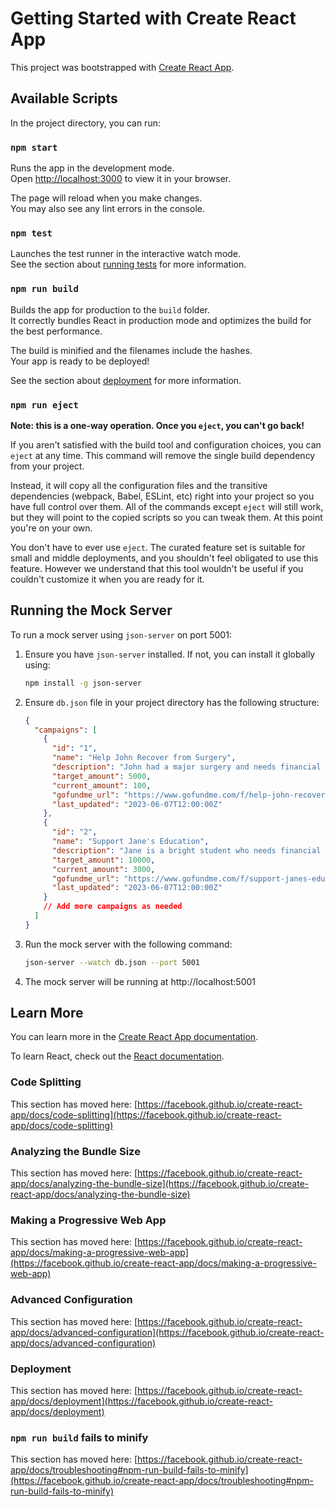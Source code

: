 # Getting Started with Create React App

This project was bootstrapped with [Create React App](https://github.com/facebook/create-react-app).

## Available Scripts

In the project directory, you can run:

### `npm start`

Runs the app in the development mode.\
Open [http://localhost:3000](http://localhost:3000) to view it in your browser.

The page will reload when you make changes.\
You may also see any lint errors in the console.

### `npm test`

Launches the test runner in the interactive watch mode.\
See the section about [running tests](https://facebook.github.io/create-react-app/docs/running-tests) for more information.

### `npm run build`

Builds the app for production to the `build` folder.\
It correctly bundles React in production mode and optimizes the build for the best performance.

The build is minified and the filenames include the hashes.\
Your app is ready to be deployed!

See the section about [deployment](https://facebook.github.io/create-react-app/docs/deployment) for more information.

### `npm run eject`

**Note: this is a one-way operation. Once you `eject`, you can't go back!**

If you aren't satisfied with the build tool and configuration choices, you can `eject` at any time. This command will remove the single build dependency from your project.

Instead, it will copy all the configuration files and the transitive dependencies (webpack, Babel, ESLint, etc) right into your project so you have full control over them. All of the commands except `eject` will still work, but they will point to the copied scripts so you can tweak them. At this point you're on your own.

You don't have to ever use `eject`. The curated feature set is suitable for small and middle deployments, and you shouldn't feel obligated to use this feature. However we understand that this tool wouldn't be useful if you couldn't customize it when you are ready for it.

## Running the Mock Server

To run a mock server using `json-server` on port 5001:

1. Ensure you have `json-server` installed. If not, you can install it globally using:
   ```bash
   npm install -g json-server
   ```
2. Ensure `db.json` file in your project directory has the following structure:

   ```json
   {
     "campaigns": [
       {
         "id": "1",
         "name": "Help John Recover from Surgery",
         "description": "John had a major surgery and needs financial support for recovery. Please help!",
         "target_amount": 5000,
         "current_amount": 100,
         "gofundme_url": "https://www.gofundme.com/f/help-john-recover-from-surgery",
         "last_updated": "2023-06-07T12:00:00Z"
       },
       {
         "id": "2",
         "name": "Support Jane's Education",
         "description": "Jane is a bright student who needs financial help to continue her education.",
         "target_amount": 10000,
         "current_amount": 3000,
         "gofundme_url": "https://www.gofundme.com/f/support-janes-education",
         "last_updated": "2023-06-07T12:00:00Z"
       }
       // Add more campaigns as needed
     ]
   }
   ```
3. Run the mock server with the following command:

   ```bash
   json-server --watch db.json --port 5001
   ```
4. The mock server will be running at http://localhost:5001


## Learn More

You can learn more in the [Create React App documentation](https://facebook.github.io/create-react-app/docs/getting-started).

To learn React, check out the [React documentation](https://reactjs.org/).

### Code Splitting

This section has moved here: [https://facebook.github.io/create-react-app/docs/code-splitting](https://facebook.github.io/create-react-app/docs/code-splitting)

### Analyzing the Bundle Size

This section has moved here: [https://facebook.github.io/create-react-app/docs/analyzing-the-bundle-size](https://facebook.github.io/create-react-app/docs/analyzing-the-bundle-size)

### Making a Progressive Web App

This section has moved here: [https://facebook.github.io/create-react-app/docs/making-a-progressive-web-app](https://facebook.github.io/create-react-app/docs/making-a-progressive-web-app)

### Advanced Configuration

This section has moved here: [https://facebook.github.io/create-react-app/docs/advanced-configuration](https://facebook.github.io/create-react-app/docs/advanced-configuration)

### Deployment

This section has moved here: [https://facebook.github.io/create-react-app/docs/deployment](https://facebook.github.io/create-react-app/docs/deployment)

### `npm run build` fails to minify

This section has moved here: [https://facebook.github.io/create-react-app/docs/troubleshooting#npm-run-build-fails-to-minify](https://facebook.github.io/create-react-app/docs/troubleshooting#npm-run-build-fails-to-minify)

